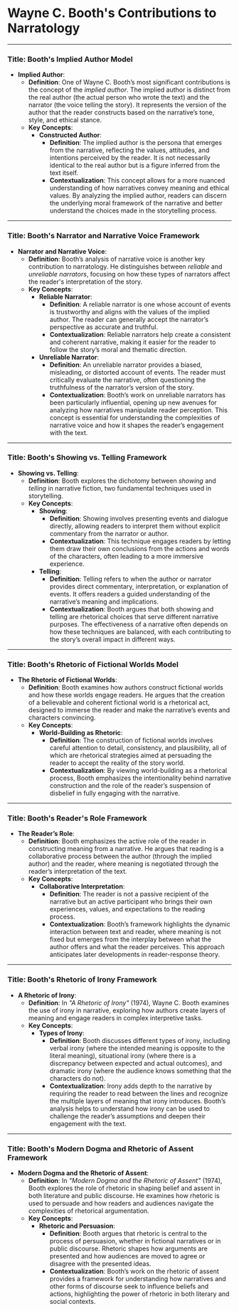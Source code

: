 # Wayne C. Booth's Contributions to Narratology

---


### Title: **Booth's Implied Author Model**
- **Implied Author**:
  - **Definition**: One of Wayne C. Booth’s most significant contributions is the concept of the *implied author*. The implied author is distinct from the real author (the actual person who wrote the text) and the narrator (the voice telling the story). It represents the version of the author that the reader constructs based on the narrative’s tone, style, and ethical stance.
  - **Key Concepts**:
    - **Constructed Author**:
      - **Definition**: The implied author is the persona that emerges from the narrative, reflecting the values, attitudes, and intentions perceived by the reader. It is not necessarily identical to the real author but is a figure inferred from the text itself.
      - **Contextualization**: This concept allows for a more nuanced understanding of how narratives convey meaning and ethical values. By analyzing the implied author, readers can discern the underlying moral framework of the narrative and better understand the choices made in the storytelling process.

---

### Title: **Booth's Narrator and Narrative Voice Framework**
- **Narrator and Narrative Voice**:
  - **Definition**: Booth’s analysis of narrative voice is another key contribution to narratology. He distinguishes between *reliable* and *unreliable narrators*, focusing on how these types of narrators affect the reader's interpretation of the story.
  - **Key Concepts**:
    - **Reliable Narrator**:
      - **Definition**: A reliable narrator is one whose account of events is trustworthy and aligns with the values of the implied author. The reader can generally accept the narrator’s perspective as accurate and truthful.
      - **Contextualization**: Reliable narrators help create a consistent and coherent narrative, making it easier for the reader to follow the story’s moral and thematic direction.
    - **Unreliable Narrator**:
      - **Definition**: An unreliable narrator provides a biased, misleading, or distorted account of events. The reader must critically evaluate the narrative, often questioning the truthfulness of the narrator’s version of the story.
      - **Contextualization**: Booth’s work on unreliable narrators has been particularly influential, opening up new avenues for analyzing how narratives manipulate reader perception. This concept is essential for understanding the complexities of narrative voice and how it shapes the reader’s engagement with the text.

---

### Title: **Booth's Showing vs. Telling Framework**
- **Showing vs. Telling**:
  - **Definition**: Booth explores the dichotomy between *showing* and *telling* in narrative fiction, two fundamental techniques used in storytelling.
  - **Key Concepts**:
    - **Showing**:
      - **Definition**: Showing involves presenting events and dialogue directly, allowing readers to interpret them without explicit commentary from the narrator or author.
      - **Contextualization**: This technique engages readers by letting them draw their own conclusions from the actions and words of the characters, often leading to a more immersive experience.
    - **Telling**:
      - **Definition**: Telling refers to when the author or narrator provides direct commentary, interpretation, or explanation of events. It offers readers a guided understanding of the narrative’s meaning and implications.
      - **Contextualization**: Booth argues that both showing and telling are rhetorical choices that serve different narrative purposes. The effectiveness of a narrative often depends on how these techniques are balanced, with each contributing to the story’s overall impact in different ways.

---

### Title: **Booth's Rhetoric of Fictional Worlds Model**
- **The Rhetoric of Fictional Worlds**:
  - **Definition**: Booth examines how authors construct fictional worlds and how these worlds engage readers. He argues that the creation of a believable and coherent fictional world is a rhetorical act, designed to immerse the reader and make the narrative’s events and characters convincing.
  - **Key Concepts**:
    - **World-Building as Rhetoric**:
      - **Definition**: The construction of fictional worlds involves careful attention to detail, consistency, and plausibility, all of which are rhetorical strategies aimed at persuading the reader to accept the reality of the story world.
      - **Contextualization**: By viewing world-building as a rhetorical process, Booth emphasizes the intentionality behind narrative construction and the role of the reader’s suspension of disbelief in fully engaging with the narrative.

---

### Title: **Booth's Reader's Role Framework**
- **The Reader’s Role**:
  - **Definition**: Booth emphasizes the active role of the reader in constructing meaning from a narrative. He argues that reading is a collaborative process between the author (through the implied author) and the reader, where meaning is negotiated through the reader’s interpretation of the text.
  - **Key Concepts**:
    - **Collaborative Interpretation**:
      - **Definition**: The reader is not a passive recipient of the narrative but an active participant who brings their own experiences, values, and expectations to the reading process.
      - **Contextualization**: Booth’s framework highlights the dynamic interaction between text and reader, where meaning is not fixed but emerges from the interplay between what the author offers and what the reader perceives. This approach anticipates later developments in reader-response theory.

---

### Title: **Booth's Rhetoric of Irony Framework**
- **A Rhetoric of Irony**:
  - **Definition**: In *"A Rhetoric of Irony"* (1974), Wayne C. Booth examines the use of irony in narrative, exploring how authors create layers of meaning and engage readers in complex interpretive tasks.
  - **Key Concepts**:
    - **Types of Irony**:
      - **Definition**: Booth discusses different types of irony, including verbal irony (where the intended meaning is opposite to the literal meaning), situational irony (where there is a discrepancy between expected and actual outcomes), and dramatic irony (where the audience knows something that the characters do not).
      - **Contextualization**: Irony adds depth to the narrative by requiring the reader to read between the lines and recognize the multiple layers of meaning that irony introduces. Booth’s analysis helps to understand how irony can be used to challenge the reader’s assumptions and deepen their engagement with the text.

---

### Title: **Booth's Modern Dogma and Rhetoric of Assent Framework**
- **Modern Dogma and the Rhetoric of Assent**:
  - **Definition**: In *"Modern Dogma and the Rhetoric of Assent"* (1974), Booth explores the role of rhetoric in shaping belief and assent in both literature and public discourse. He examines how rhetoric is used to persuade and how readers and audiences navigate the complexities of rhetorical argumentation.
  - **Key Concepts**:
    - **Rhetoric and Persuasion**:
      - **Definition**: Booth argues that rhetoric is central to the process of persuasion, whether in fictional narratives or in public discourse. Rhetoric shapes how arguments are presented and how audiences are moved to agree or disagree with the presented ideas.
      - **Contextualization**: Booth’s work on the rhetoric of assent provides a framework for understanding how narratives and other forms of discourse seek to influence beliefs and actions, highlighting the power of rhetoric in both literary and social contexts.
